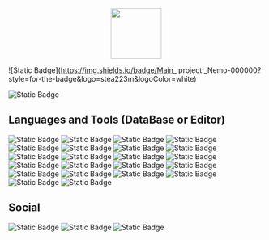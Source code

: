 <div id="header" align="center">
  <img src="https://media.giphy.com/media/M9gbBd9nbDrOTu1Mqx/giphy.gif" width="100"/>
</div>

![Static Badge](https://img.shields.io/badge/Main_ 
project:_Nemo-000000?style=for-the-badge&logo=stea223m&logoColor=white)

![Static Badge](https://img.shields.io/badge/Fav._lang:_JS_CSS_HTML_PyThon-000000?style=for-the-badge&logo=stea223m&logoColor=white)

## Languages and Tools (DataBase or Editor)
![Static Badge](https://img.shields.io/badge/javascript-000000?style=for-the-badge&logo=javascript&logoColor=white)
![Static Badge](https://img.shields.io/badge/python-000000?style=for-the-badge&logo=python&logoColor=white)
![Static Badge](https://img.shields.io/badge/gooo-000000?style=for-the-badge&logo=go&logoColor=white)
![Static Badge](https://img.shields.io/badge/lua-000000?style=for-the-badge&logo=lua&logoColor=white)
![Static Badge](https://img.shields.io/badge/html-000000?style=for-the-badge&logo=html5&logoColor=white)
![Static Badge](https://img.shields.io/badge/css-000000?style=for-the-badge&logo=css3)
![Static Badge](https://img.shields.io/badge/mongodb-000000?style=for-the-badge&logo=mongodb&logoColor=white)
![Static Badge](https://img.shields.io/badge/mongoose-000000?style=for-the-badge&logo=mongoose)
![Static Badge](https://img.shields.io/badge/sqlite-000000?style=for-the-badge&logo=sqlite&logoColor=white)
![Static Badge](https://img.shields.io/badge/mysql-000000?style=for-the-badge&logo=mysql)
![Static Badge](https://img.shields.io/badge/mariadb-000000?style=for-the-badge&logo=mariadb)
![Static Badge](https://img.shields.io/badge/vscode-000000?style=for-the-badge&logo=visualstudiocode&logoColor=white)
![Static Badge](https://img.shields.io/badge/sublime%20text-000000?style=for-the-badge&logo=sublime%20text&logoColor=white)
![Static Badge](https://img.shields.io/badge/postman-000000?style=for-the-badge&logo=postman&logoColor=white)
![Static Badge](https://img.shields.io/badge/termius-000000?style=for-the-badge&logo=termius&logoColor=white)
![Static Badge](https://img.shields.io/badge/git-000000?style=for-the-badge&logo=git&logoColor=white)
![Static Badge](https://img.shields.io/badge/flask-000000?style=for-the-badge&logo=flask&logoColor=white)
![Static Badge](https://img.shields.io/badge/npm-000000?style=for-the-badge&logo=npm&logoColor=white)
![Static Badge](https://img.shields.io/badge/nodejs-000000?style=for-the-badge&logo=node.js&logoColor=white)
![Static Badge](https://img.shields.io/badge/notepad++-000000?style=for-the-badge&logo=notepadplusplus&logoColor=white)
![Static Badge](https://img.shields.io/badge/.env-000000?style=for-the-badge&logo=dotenv&logoColor=white)
![Static Badge](https://img.shields.io/badge/typescript-000000?style=for-the-badge&logo=typescript&logoColor=white)

## Social
![Static Badge](https://img.shields.io/badge/vk-000000?style=for-the-badge&logo=vk&logoColor=white)
![Static Badge](https://img.shields.io/badge/telegram-000000?style=for-the-badge&logo=telegram&logoColor=white)
![Static Badge](https://img.shields.io/badge/discord-000000?style=for-the-badge&logo=discord&logoColor=white)
